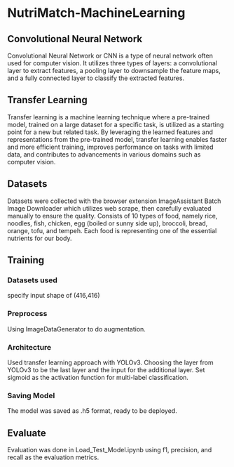 # NutriMatch-MachineLearning
## Convolutional Neural Network 
Convolutional Neural Network or CNN is a type of neural network often used for computer vision. It utilizes three types of layers: a convolutional layer to extract features, a pooling layer to downsample the feature maps, and a fully connected layer to classify the extracted features.

## Transfer Learning 
Transfer learning is a machine learning technique where a pre-trained model, trained on a large dataset for a specific task, is utilized as a starting point for a new but related task. By leveraging the learned features and representations from the pre-trained model, transfer learning enables faster and more efficient training, improves performance on tasks with limited data, and contributes to advancements in various domains such as computer vision.

## Datasets 
Datasets were collected with the browser extension ImageAssistant Batch Image Downloader which utilizes web scrape, then carefully evaluated manually to ensure the quality. Consists of 10 types of food, namely rice, noodles, fish, chicken, egg (boiled or sunny side up), broccoli, bread, orange, tofu, and tempeh. Each food is representing one of the essential nutrients for our body.

## Training 
### Datasets used 
specify input shape of (416,416) 

### Preprocess 
Using ImageDataGenerator to do augmentation. 

### Architecture
Used transfer learning approach with YOLOv3. Choosing the layer from YOLOv3 to be the last layer and the input for the additional layer. Set sigmoid as the activation function for multi-label classification. 

### Saving Model
The model was saved as .h5 format, ready to be deployed.

## Evaluate
Evaluation was done in Load_Test_Model.ipynb using f1, precision, and recall as the evaluation metrics.
